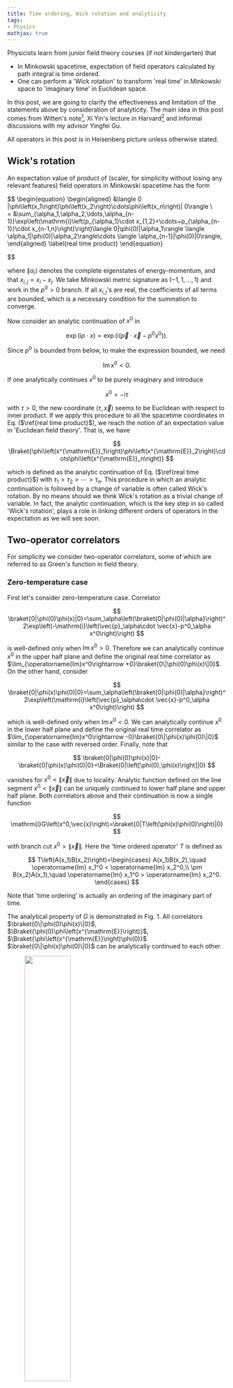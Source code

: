 ```yaml
---
title: Time ordering, Wick rotation and analyticity
tags:
- Physics
mathjax: true
---
```


Physicists learn from junior field theory courses (if not kindergarten) that 
- In Minkowski spacetime, expectation of field operators calculated by path integral is time ordered. 
- One can perform a 'Wick rotation' to transform 'real time' in Minkowski space to 'imaginary time' in Euclidean space.

In this post, we are going to clarify the effectiveness and limitation of the statements above by consideration of analyticity. The main idea in this post comes from Witten's note[^1], Xi Yin's lecture in Harvard[^2] and informal discussions with my advisor Yingfei Gu.

<!--more-->

All operators in this post is in Heisenberg picture unless otherwise stated.

## Wick's rotation

An expectation value of product of (scaler, for simplicity without losing any relevant features) field operators in Minkowski spacetime has the form

$$
\begin{equation}
    \begin{aligned}
        &\langle 0 |\phi\left(x_1\right)\phi\left(x_2\right)\cdots\phi\left(x_n\right)| 0\rangle \\  
        = &\sum_{\alpha_1,\alpha_2,\ldots,\alpha_{n-1}}\exp\left(\mathrm{i}\left(p_{\alpha_1}\cdot x_{1,2}+\cdots+p_{\alpha_{n-1}}\cdot x_{n-1,n}\right)\right)\langle 0|\phi(0)|\alpha_1\rangle \langle \alpha_1|\phi(0)|\alpha_2\rangle\cdots \langle \alpha_{n-1}|\phi(0)|0\rangle,
    \end{aligned}
    \label{real time product}
\end{equation}

$$

where $\|\alpha_i\rangle$ denotes the complete eigenstates of energy-momentum, and that $x_{i,j}=x_i-x_j$. We take Minkowski metric signature as $(-1, 1, \ldots, 1)$ and work in the $p^0>0$ branch. If all $x_{i,j}$'s are real, the coefficients of all terms are bounded, which is a necessary condition for the summation to converge.

Now consider an analytic continuation of $x^0$ in

$$
\exp\left(\mathrm{i}p\cdot x\right)=\exp\left(\mathrm{i}\left(\vec{p}\cdot\vec{x}-p^0x^0\right)\right).
$$

Since $p^0$ is bounded from below, to make the expression bounded, we need 

$$
\operatorname{Im} x^0<0. 
$$

If one analytically continues $x^0$ to be purely imaginary and introduce 

$$
x^0=-\mathrm{i}\tau
$$

with $\tau>0$, the new coordinate $\left(\tau, \vec{x}\right)$ seems to be Euclidean with respect to inner product. If we apply this procedure to all the spacetime coordinates in Eq. ($\ref{real time product}$), we reach the notion of an expectation value in 'Euclidean field theory'. That is, we have 

$$
\Braket{\phi\left(x^{\mathrm{E}}_1\right)\phi\left(x^{\mathrm{E}}_2\right)\cdots\phi\left(x^{\mathrm{E}}_n\right)}
$$

which is defined as the analytic continuation of Eq. ($\ref{real time product}$) with $\tau_1>\tau_2>\cdots>\tau_n$. This procedure in which an analytic continuation is followed by a change of variable is often called Wick's rotation. By no means should we think Wick's rotation as a trivial change of variable. In fact, the analytic continuation, which is the key step in so called 'Wick's rotation', plays a role in linking different orders of operators in the expectation as we will see soon.

## Two-operator correlators

For simplicity we consider two-operator correlators, some of which are referred to as Green's function in field theory. 

### Zero-temperature case

First let's consider zero-temperature case. Correlator

$$
\braket{0|\phi(0)\phi(x)|0}=\sum_\alpha\left(\braket{0|\phi(0)|\alpha}\right)^2\exp\left(-\mathrm{i}\left(\vec{p}_\alpha\cdot \vec{x}-p^0_\alpha x^0\right)\right)
$$

is well-defined only when $\operatorname{Im}x^0>0$. Therefore we can analytically continue $x^0$ in the upper half plane and define the original real time correlator as $\lim_{\operatorname{Im}x^0\rightarrow +0}\braket{0\|\phi(0)\phi(x)\|0}$. On the other hand, consider 

$$
\braket{0|\phi(x)\phi(0)|0}=\sum_\alpha\left(\braket{0|\phi(0)|\alpha}\right)^2\exp\left(\mathrm{i}\left(\vec{p}_\alpha\cdot \vec{x}-p^0_\alpha x^0\right)\right)
$$

which is well-defined only when $\operatorname{Im}x^0 < 0$. We can analytically continue $x^0$ in the lower half plane and define the original real time correlator as $\lim_{\operatorname{Im}x^0\rightarrow -0}\braket{0\|\phi(x)\phi(0)\|0}$ similar to the case with reversed order. Finally, note that 

$$
\braket{0|\phi(0)\phi(x)|0}-\braket{0|\phi(x)\phi(0)|0}=\Braket{0|\left[\phi(0),\phi(x)\right]|0}
$$

vanishes for $x^0<\left\|\vec{x}\right\|$ due to locality. Analytic function defined on the line segment $x^0<\left\|\vec{x}\right\|$ can be uniquely continued to lower half plane and upper half plane. Both correlators above and their continuation is now a single function

$$
\mathrm{i}G\left(x^0,\vec{x}\right)=\braket{0|T\left(\phi(x)\phi(0)\right)|0}
$$

with branch cut $x^0>\left\|\vec{x}\right\|$. Here the 'time ordered operator' $T$ is defined as 

$$
T\left(A(x_1)B(x_2)\right)=\begin{cases}
    A(x_1)B(x_2),\quad \operatorname{Im} x_1^0 < \operatorname{Im} x_2^0,\\ 
    \pm B(x_2)A(x_1),\quad \operatorname{Im} x_1^0 > \operatorname{Im} x_2^0.
\end{cases}
$$

Note that 'time ordering' is actually an ordering of the imaginary part of time. 

The analytical property of $G$ is demonstrated in Fig. 1. All correlators $\braket{0\|\phi(0)\phi(x)\|0}$, $\Braket{\phi(0)\phi\left(x^{\mathrm{E}}\right)}$, $\Braket{\phi\left(x^{\mathrm{E}}\right)\phi(0)}$ $\braket{0\|\phi(x)\phi(0)\|0}$ can be analytically continued to each other.

<figure><img src="/img/20221112/anaT0lor.jpeg" width="50%"><figcaption>Figure 1. Analytical property of two-point correlators. Red arrows stands for analytic continuation while blue lines for branch cut. </figcaption></figure>

> **Example: Lorentz invariant scalar field** 
> 
> Here we do some calculation to convince ourselves that our analysis is correct. Consider 
> 
> $$
\begin{aligned}
\braket{0|\phi(x)\phi(0)|0}&=\sum_\alpha\left(\braket{0|\phi(0)|\alpha}\right)^2\exp\left(\mathrm{i}\left(\vec{p}_\alpha\cdot \vec{x}-p^0_\alpha x^0\right)\right)  \\ 
&=\int\mathrm{d}^d p\,\exp\left(\mathrm{i} px\right)\sum_\alpha\delta\left(p-p_\alpha\right)  \left(\braket{0|\phi(0)|\alpha}\right)^2.
\end{aligned}
> $$
> 
> Define spectral function $\rho\left(-p^2\right)$ which is supported in region $p^2\leq 0$ as 
> 
> $$
\frac{\theta\left(p^0\right)}{\left(2\pi\right)^{d-1}}\rho\left(-p^2\right) = \sum_\alpha\delta\left(p-p_\alpha\right)  \left(\braket{0|\phi(0)|\alpha}\right)^2.
> $$
> 
> Then 
> 
> $$
\braket{0|\phi(x)\phi(0)|0} = \int_0^\infty \mathrm{d}\mu^2\,\rho\left(\mu^2\right) \Delta_+\left(x;\mu^2\right),
> $$
> 
> where 
> 
> $$
\begin{aligned}
\Delta_+\left(x;\mu^2\right)&=\int\frac{\mathrm{d}^{d-1}\vec{p}}{\left(2\pi\right)^{d-1}}\,\theta\left(p^0\right)\delta\left(p^2+\mu^2\right)\exp\left(\mathrm{i}px\right)\\
&=\int\frac{\mathrm{d}^{d-1}\vec{p}}{2\left(2\pi\right)^{d-1}\sqrt{\vec{p}^2+\mu^2}}\,\exp\left(\mathrm{i}\left(\vec{p}\cdot\vec{x}-\mathrm{i}\sqrt{\vec{p}^2+\mu^2}x^0\right)\right).
\end{aligned}
> $$
> 
> From Lorentz invariance of the correlator, we know that $\Delta_+$ is also Lorentz invariant. Therefore if $x$ is spacelike, we can perform a Lorentz transformation to make $x^0 = 0$ and see that $\Delta_+\left(x;\mu\right)=\Delta_+\left(-x;\mu\right)$. If $x$ is timelike, we have in general that $\Delta_+\left(x;\mu\right)\neq \Delta_+\left(-x;\mu\right)$.

For systems without Lorentz invariance, we cannot guarantee that there is a spacelike region and operators with spacelike separations (anti-)commute. As a result, correlators with different real time ordering may not be each other's analytic continuation. However, for systems with local interaction, there may be some 'emergent' light cone. Behaviour of commutators as a function of space and time is an interesting problem related to, for example, thermalization. 

The observation that time ordering is actually the ordering of imaginary part coincides with the replacement $t\rightarrow\left(1-\mathrm{i}\epsilon\right)t$ in text-book path integral approach to quantum field theory: expectation values of operators ordered with respect to imaginary time converge, and that path integral gives us expectation values of operators ordered with respect to integration path, as a result of which if the imaginary time decreases along the path, the path integral gives the convergent expectation value automatically. With an understanding of how path integral gives the correct 'time ordered' expectation values, we are released from the constraint that only expectation values of (real) time ordered operators can be calculated. So long as we take an integration path that decreases in imaginary time, we can zigzag it in the real time direction as we like to calculate expectation values of any time ordering, especially the so-called out-of-time-ordered correlators (OTOC).

### Finite temperature case

Now consider finite temperature case where the thermal expectation value of the correlator is given by 

$$
F\left(x^0, \vec{x}\right) = Z^{-1} \operatorname{tr} \mathrm{e}^{-\beta H} \mathrm{e}^{\mathrm{i}H x^0} \phi\left(\vec{x}\right) \mathrm{e}^{-\mathrm{i} H x^0} \phi\left(0\right), 
$$ 

where $\phi$ is in Schrödinger picture. For this expression to converge, we need 

$$
\operatorname{Im} x^0 <0, \quad \beta + \operatorname{Im} x^0 >0.
$$

Therefore we can analytically continue $x^0$ to the strip $-\beta < \operatorname{Im} x^0 < 0$. At $\operatorname{Im} x^0 = -\beta+0$, we have 

$$
F\left(x^0-\mathrm{i}\beta,\vec{x}\right)=Z^{-1}\operatorname{tr} \mathrm{e}^{\mathrm{i}Hx^0}\phi\left(\vec{x}\right) \mathrm{e}^{-\mathrm{i}Hx^0}\mathrm{e}^{-\beta H}\phi\left(0\right)=Z^{-1}\operatorname{tr} \mathrm{e}^{-\beta H}\phi\left(0\right)\mathrm{e}^{\mathrm{i}Hx^0}\phi\left(\vec{x}\right) \mathrm{e}^{-\mathrm{i}Hx^0},
$$

which is the expectation value of products of the reversed ordering.

Note that our derivation here does not depend on whether the operator is local. Furthermore, unlike zero-temperature case, our result that reversing the ordering can be achived by analytic continuation is always true even though the two operators never commute. One can gain intuition about difference and similarity of zero and finite temperature cases by reconsider the correlator 

$$
\tilde{F}\left(x^0,\vec{x}\right)=\operatorname{tr} \mathrm{e}^{-\beta H}\phi\left(0\right)\mathrm{e}^{\mathrm{i}Hx^0}\phi\left(\vec{x}\right) \mathrm{e}^{-\mathrm{i}Hx^0}=\operatorname{tr} \mathrm{e}^{-\left(\beta+\mathrm{i}x^0\right) H}\phi\left(0\right)\mathrm{e}^{\mathrm{i}Hx^0}\phi\left(\vec{x}\right).
$$

It converges in the strip $0<\operatorname{Im} x^0 <\beta$. It is the same as zero-temperature case that $x^0\pm 0$ ($x^0\in\mathbb{R}$) corresponds to different ordering of the correlators. However, one can check easily that 

$$
F\left(x^0-\mathrm{i}\tau,\vec{x}\right)=\tilde{F}\left(x^0+\mathrm{i}\left(\beta-\tau\right),\vec{x}\right).
$$

The imaginary axis coils so that the complex time is defined on a cylinder rather than a plane! Since we have defined $T$ as ordering with respect to imaginary time $\tau=-\operatorname{Im} x^0$, we can define 

$$
\begin{equation}
G\left(x^0,\vec{x}\right)=-\Braket{T\left(\phi\left(x\right)\phi\left(0\right)\right)}_\beta,
\label{finite T green}    
\end{equation}
$$

where $\braket{\cdot}_\beta = Z^{-1}\operatorname{tr}\left(\mathrm{e}^{-\beta H}\cdot\right)$. Obviously $G$ is an analytic function of $x^0$ on the complex cylinder except for (part of) the real axis. (Note that for Fermioic fields $G$ is anti-periodic in $\operatorname{Im} x^0$ since the definition in $G$ has a minus sign with revered ordering.) Here we say 'part of' since for Lorentz invariant systems the argument for zero-temperature system that $G$ can be analytically continued through a line segment on the real axis still makes sense. The analytic property of $G$ as a function of $x^0$ is shown in Fig. 2. The difference is that in zero temperature system, $\beta$ is infinite and we cannot 'wind' around the cylinder to reach a point slightly below the real axis from a point slightly above the real axis.

<figure><img src="/img/20221112/anaTfinlor.jpeg" width="50%"><figcaption>Figure 2. Analytical property of two-point correlators at finite temperature. Red arrows stands for analytic continuation while blue lines for branch cut. </figcaption></figure>

Again, if one wants to calculate thermal expectation value of a product of a string of operators at different real time, she may first give each of their times an imaginary part $-\mathrm{i}\tau_1,-\mathrm{i}\tau_2,\ldots$ such that $\tau_1<\tau_2<\cdots$. Then she can choose a path, starting from $\operatorname{Im}x^0=-0$, winding around the complex cylinder for $x^0$ with $\operatorname{Im} x^0$ decreaing to $-\beta$, and traversing all the operators inserted on the cylinder by zigzagging in real time direction.

> The analytic behaviour discussed above can be used to calculate a bound on quantum chaos[^3]. Quantum chaos is measured by $C\left(t\right)=-\Braket{\left[W\left(t\right),V\left(t\right)\right]^2}_\beta$. Define $y^4=Z^{-1}\mathrm{e}^{-\beta H}$, we can move one of the commutator halfway around the cylinder to regularize $C(t)$, that is, to calculate 
> 
> $$
-\operatorname{tr}\left(y^2\left[W(t),V\right]y^2\left[W(t),V\right]\right).
> $$
> 
> Define
> 
> $$
F\left(t\right) = \operatorname{tr}\left(yVyW\left(t\right)yVyW\left(t\right)\right),
> $$
> 
> which is analytic in a strip $-\beta/4<\operatorname{Im}t<\beta/4$. Then we can expand 
> 
> $$
\begin{aligned}
-\operatorname{tr}\left[y^2[W(t), V] y^2[W(t), V]\right]=\operatorname{tr}\left[y^2 W(t) V y^2 V W(t)\right] &+\operatorname{tr}\left[y^2 V W(t) y^2 W(t) V\right] \\
&-F\left(t+\mathrm{i} \frac{\beta}{4}\right)-F\left(t-\mathrm{i} \frac{\beta}{4}\right).
\end{aligned}
> $$
> 
> The authors argued that the first line remains of order one while $F$ decrease exponentially with $t$ under a bound, which gives a bound for increasing of chaos.


[^1]: Witten, E., 2018. Notes on Some Entanglement Properties of Quantum Field Theory. Rev. Mod. Phys. 90, 045003. [https://doi.org/10.1103/RevModPhys.90.045003](https://doi.org/10.1103/RevModPhys.90.045003).
[^2]: You can find lecture notes on [https://sites.google.com/view/xi-yin/qft-notes?authuser=0&pli=1](https://sites.google.com/view/xi-yin/qft-notes?authuser=0&pli=1).
[^3]: Maldacena, J., Shenker, S.H., Stanford, D., 2016. A bound on chaos. J. High Energ. Phys. 2016, 106. [https://doi.org/10.1007/JHEP08(2016)106](https://doi.org/10.1007/JHEP08(2016)106).
